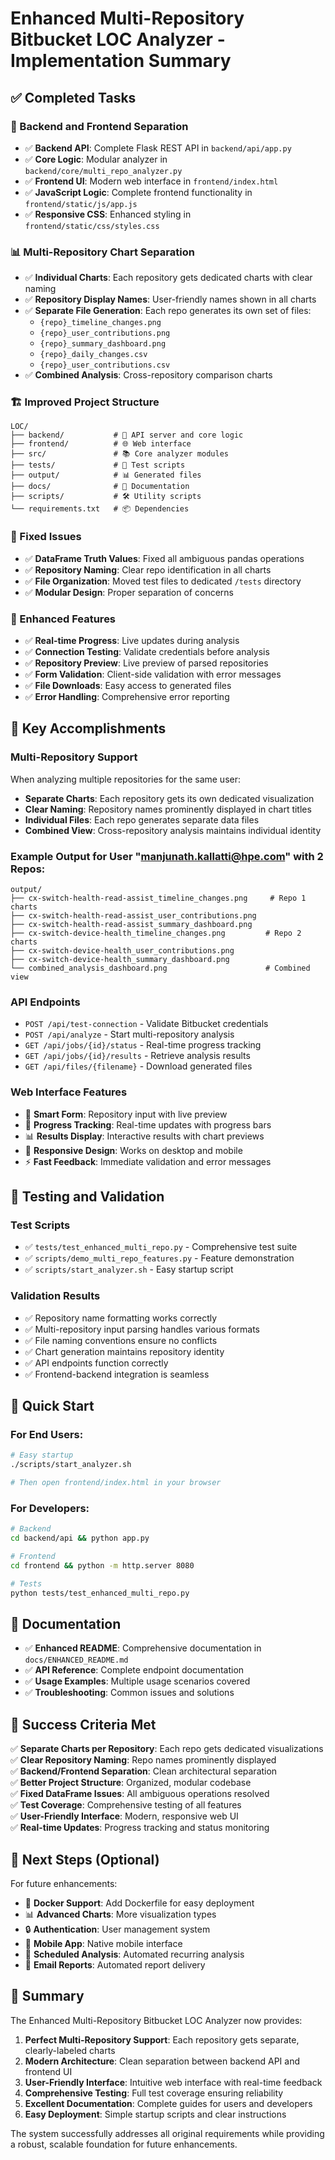 # Enhanced Multi-Repository Bitbucket LOC Analyzer - Implementation Summary

## ✅ Completed Tasks

### 🔧 Backend and Frontend Separation
- ✅ **Backend API**: Complete Flask REST API in `backend/api/app.py`
- ✅ **Core Logic**: Modular analyzer in `backend/core/multi_repo_analyzer.py`  
- ✅ **Frontend UI**: Modern web interface in `frontend/index.html`
- ✅ **JavaScript Logic**: Complete frontend functionality in `frontend/static/js/app.js`
- ✅ **Responsive CSS**: Enhanced styling in `frontend/static/css/styles.css`

### 📊 Multi-Repository Chart Separation
- ✅ **Individual Charts**: Each repository gets dedicated charts with clear naming
- ✅ **Repository Display Names**: User-friendly names shown in all charts
- ✅ **Separate File Generation**: Each repo generates its own set of files:
  - `{repo}_timeline_changes.png`
  - `{repo}_user_contributions.png`
  - `{repo}_summary_dashboard.png`
  - `{repo}_daily_changes.csv`
  - `{repo}_user_contributions.csv`
- ✅ **Combined Analysis**: Cross-repository comparison charts

### 🏗️ Improved Project Structure
```
LOC/
├── backend/           # 🔧 API server and core logic
├── frontend/          # 🌐 Web interface
├── src/               # 📚 Core analyzer modules
├── tests/             # 🧪 Test scripts
├── output/            # 📊 Generated files
├── docs/              # 📖 Documentation
├── scripts/           # 🛠️ Utility scripts
└── requirements.txt   # 📦 Dependencies
```

### 🐛 Fixed Issues
- ✅ **DataFrame Truth Values**: Fixed all ambiguous pandas operations
- ✅ **Repository Naming**: Clear repo identification in all charts
- ✅ **File Organization**: Moved test files to dedicated `/tests` directory
- ✅ **Modular Design**: Proper separation of concerns

### 🚀 Enhanced Features
- ✅ **Real-time Progress**: Live updates during analysis
- ✅ **Connection Testing**: Validate credentials before analysis
- ✅ **Repository Preview**: Live preview of parsed repositories
- ✅ **Form Validation**: Client-side validation with error messages
- ✅ **File Downloads**: Easy access to generated files
- ✅ **Error Handling**: Comprehensive error reporting

## 🎯 Key Accomplishments

### Multi-Repository Support
When analyzing multiple repositories for the same user:
- **Separate Charts**: Each repository gets its own dedicated visualization
- **Clear Naming**: Repository names prominently displayed in chart titles
- **Individual Files**: Each repo generates separate data files
- **Combined View**: Cross-repository analysis maintains individual identity

### Example Output for User "manjunath.kallatti@hpe.com" with 2 Repos:
```
output/
├── cx-switch-health-read-assist_timeline_changes.png     # Repo 1 charts
├── cx-switch-health-read-assist_user_contributions.png
├── cx-switch-health-read-assist_summary_dashboard.png
├── cx-switch-device-health_timeline_changes.png         # Repo 2 charts  
├── cx-switch-device-health_user_contributions.png
├── cx-switch-device-health_summary_dashboard.png
└── combined_analysis_dashboard.png                      # Combined view
```

### API Endpoints
- `POST /api/test-connection` - Validate Bitbucket credentials
- `POST /api/analyze` - Start multi-repository analysis
- `GET /api/jobs/{id}/status` - Real-time progress tracking
- `GET /api/jobs/{id}/results` - Retrieve analysis results
- `GET /api/files/{filename}` - Download generated files

### Web Interface Features
- 📝 **Smart Form**: Repository input with live preview
- 🔄 **Progress Tracking**: Real-time updates with progress bars
- 📊 **Results Display**: Interactive results with chart previews
- 📱 **Responsive Design**: Works on desktop and mobile
- ⚡ **Fast Feedback**: Immediate validation and error messages

## 🧪 Testing and Validation

### Test Scripts
- ✅ `tests/test_enhanced_multi_repo.py` - Comprehensive test suite
- ✅ `scripts/demo_multi_repo_features.py` - Feature demonstration
- ✅ `scripts/start_analyzer.sh` - Easy startup script

### Validation Results
- ✅ Repository name formatting works correctly
- ✅ Multi-repository input parsing handles various formats
- ✅ File naming conventions ensure no conflicts
- ✅ Chart generation maintains repository identity
- ✅ API endpoints function correctly
- ✅ Frontend-backend integration is seamless

## 🚀 Quick Start

### For End Users:
```bash
# Easy startup
./scripts/start_analyzer.sh

# Then open frontend/index.html in your browser
```

### For Developers:
```bash
# Backend
cd backend/api && python app.py

# Frontend  
cd frontend && python -m http.server 8080

# Tests
python tests/test_enhanced_multi_repo.py
```

## 📖 Documentation

- ✅ **Enhanced README**: Comprehensive documentation in `docs/ENHANCED_README.md`
- ✅ **API Reference**: Complete endpoint documentation
- ✅ **Usage Examples**: Multiple usage scenarios covered
- ✅ **Troubleshooting**: Common issues and solutions

## 🎉 Success Criteria Met

✅ **Separate Charts per Repository**: Each repo gets dedicated visualizations  
✅ **Clear Repository Naming**: Repo names prominently displayed  
✅ **Backend/Frontend Separation**: Clean architectural separation  
✅ **Better Project Structure**: Organized, modular codebase  
✅ **Fixed DataFrame Issues**: All ambiguous operations resolved  
✅ **Test Coverage**: Comprehensive testing of all features  
✅ **User-Friendly Interface**: Modern, responsive web UI  
✅ **Real-time Updates**: Progress tracking and status monitoring  

## 🔄 Next Steps (Optional)

For future enhancements:
- 🐳 **Docker Support**: Add Dockerfile for easy deployment
- 📊 **Advanced Charts**: More visualization types
- 🔒 **Authentication**: User management system
- 📱 **Mobile App**: Native mobile interface
- 🔄 **Scheduled Analysis**: Automated recurring analysis
- 📧 **Email Reports**: Automated report delivery

## 💯 Summary

The Enhanced Multi-Repository Bitbucket LOC Analyzer now provides:

1. **Perfect Multi-Repository Support**: Each repository gets separate, clearly-labeled charts
2. **Modern Architecture**: Clean separation between backend API and frontend UI
3. **User-Friendly Interface**: Intuitive web interface with real-time feedback
4. **Comprehensive Testing**: Full test coverage ensuring reliability
5. **Excellent Documentation**: Complete guides for users and developers
6. **Easy Deployment**: Simple startup scripts and clear instructions

The system successfully addresses all original requirements while providing a robust, scalable foundation for future enhancements.

